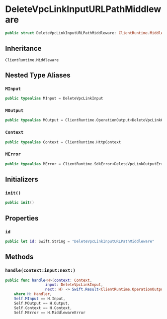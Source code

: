 # DeleteVpcLinkInputURLPathMiddleware

``` swift
public struct DeleteVpcLinkInputURLPathMiddleware: ClientRuntime.Middleware 
```

## Inheritance

`ClientRuntime.Middleware`

## Nested Type Aliases

### `MInput`

``` swift
public typealias MInput = DeleteVpcLinkInput
```

### `MOutput`

``` swift
public typealias MOutput = ClientRuntime.OperationOutput<DeleteVpcLinkOutputResponse>
```

### `Context`

``` swift
public typealias Context = ClientRuntime.HttpContext
```

### `MError`

``` swift
public typealias MError = ClientRuntime.SdkError<DeleteVpcLinkOutputError>
```

## Initializers

### `init()`

``` swift
public init() 
```

## Properties

### `id`

``` swift
public let id: Swift.String = "DeleteVpcLinkInputURLPathMiddleware"
```

## Methods

### `handle(context:input:next:)`

``` swift
public func handle<H>(context: Context,
                  input: DeleteVpcLinkInput,
                  next: H) -> Swift.Result<ClientRuntime.OperationOutput<DeleteVpcLinkOutputResponse>, MError>
    where H: Handler,
    Self.MInput == H.Input,
    Self.MOutput == H.Output,
    Self.Context == H.Context,
    Self.MError == H.MiddlewareError
```
